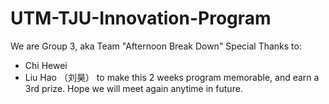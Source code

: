 # UTM-TJU-Innovation-Program
We are Group 3, aka Team "Afternoon Break Down"
Special Thanks to:
- Chi Hewei 
- Liu Hao （刘昊）
to make this 2 weeks program memorable, and earn a 3rd prize.
Hope we will meet again anytime in future.
